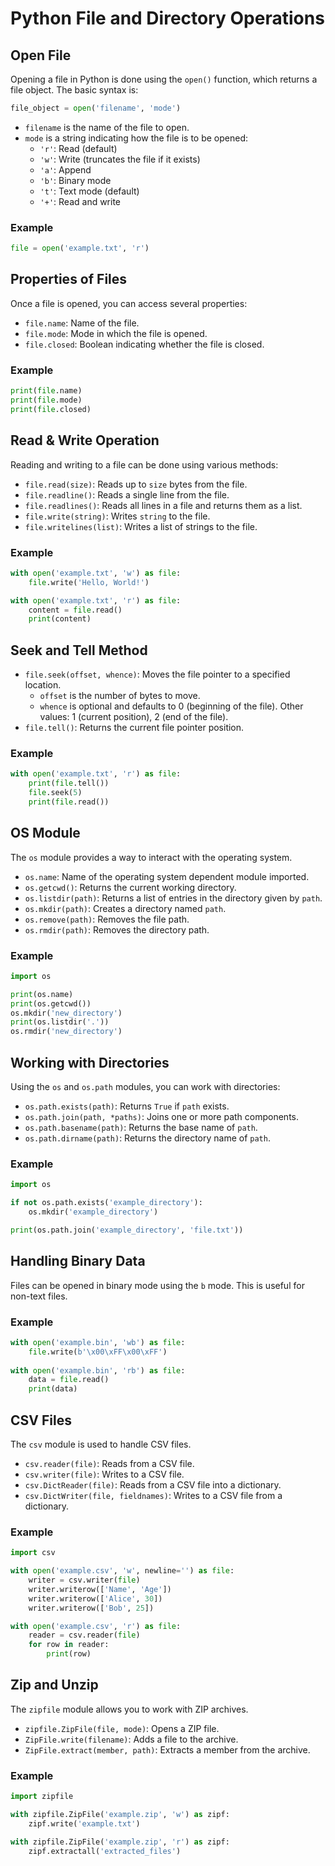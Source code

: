 # Python File and Directory Operations

## Open File
Opening a file in Python is done using the `open()` function, which returns a file object. The basic syntax is:
```python
file_object = open('filename', 'mode')
```
- `filename` is the name of the file to open.
- `mode` is a string indicating how the file is to be opened:
  - `'r'`: Read (default)
  - `'w'`: Write (truncates the file if it exists)
  - `'a'`: Append
  - `'b'`: Binary mode
  - `'t'`: Text mode (default)
  - `'+'`: Read and write

### Example
```python
file = open('example.txt', 'r')
```

## Properties of Files
Once a file is opened, you can access several properties:
- `file.name`: Name of the file.
- `file.mode`: Mode in which the file is opened.
- `file.closed`: Boolean indicating whether the file is closed.

### Example
```python
print(file.name)
print(file.mode)
print(file.closed)
```

## Read & Write Operation
Reading and writing to a file can be done using various methods:
- `file.read(size)`: Reads up to `size` bytes from the file.
- `file.readline()`: Reads a single line from the file.
- `file.readlines()`: Reads all lines in a file and returns them as a list.
- `file.write(string)`: Writes `string` to the file.
- `file.writelines(list)`: Writes a list of strings to the file.

### Example
```python
with open('example.txt', 'w') as file:
    file.write('Hello, World!')

with open('example.txt', 'r') as file:
    content = file.read()
    print(content)
```

## Seek and Tell Method
- `file.seek(offset, whence)`: Moves the file pointer to a specified location.
  - `offset` is the number of bytes to move.
  - `whence` is optional and defaults to 0 (beginning of the file). Other values: 1 (current position), 2 (end of the file).
- `file.tell()`: Returns the current file pointer position.

### Example
```python
with open('example.txt', 'r') as file:
    print(file.tell())
    file.seek(5)
    print(file.read())
```

## OS Module
The `os` module provides a way to interact with the operating system.
- `os.name`: Name of the operating system dependent module imported.
- `os.getcwd()`: Returns the current working directory.
- `os.listdir(path)`: Returns a list of entries in the directory given by `path`.
- `os.mkdir(path)`: Creates a directory named `path`.
- `os.remove(path)`: Removes the file path.
- `os.rmdir(path)`: Removes the directory path.

### Example
```python
import os

print(os.name)
print(os.getcwd())
os.mkdir('new_directory')
print(os.listdir('.'))
os.rmdir('new_directory')
```

## Working with Directories
Using the `os` and `os.path` modules, you can work with directories:
- `os.path.exists(path)`: Returns `True` if `path` exists.
- `os.path.join(path, *paths)`: Joins one or more path components.
- `os.path.basename(path)`: Returns the base name of `path`.
- `os.path.dirname(path)`: Returns the directory name of `path`.

### Example
```python
import os

if not os.path.exists('example_directory'):
    os.mkdir('example_directory')

print(os.path.join('example_directory', 'file.txt'))
```

## Handling Binary Data
Files can be opened in binary mode using the `b` mode. This is useful for non-text files.
### Example
```python
with open('example.bin', 'wb') as file:
    file.write(b'\x00\xFF\x00\xFF')
    
with open('example.bin', 'rb') as file:
    data = file.read()
    print(data)
```

## CSV Files
The `csv` module is used to handle CSV files.
- `csv.reader(file)`: Reads from a CSV file.
- `csv.writer(file)`: Writes to a CSV file.
- `csv.DictReader(file)`: Reads from a CSV file into a dictionary.
- `csv.DictWriter(file, fieldnames)`: Writes to a CSV file from a dictionary.

### Example
```python
import csv

with open('example.csv', 'w', newline='') as file:
    writer = csv.writer(file)
    writer.writerow(['Name', 'Age'])
    writer.writerow(['Alice', 30])
    writer.writerow(['Bob', 25])

with open('example.csv', 'r') as file:
    reader = csv.reader(file)
    for row in reader:
        print(row)
```

## Zip and Unzip
The `zipfile` module allows you to work with ZIP archives.
- `zipfile.ZipFile(file, mode)`: Opens a ZIP file.
- `ZipFile.write(filename)`: Adds a file to the archive.
- `ZipFile.extract(member, path)`: Extracts a member from the archive.

### Example
```python
import zipfile

with zipfile.ZipFile('example.zip', 'w') as zipf:
    zipf.write('example.txt')

with zipfile.ZipFile('example.zip', 'r') as zipf:
    zipf.extractall('extracted_files')
```